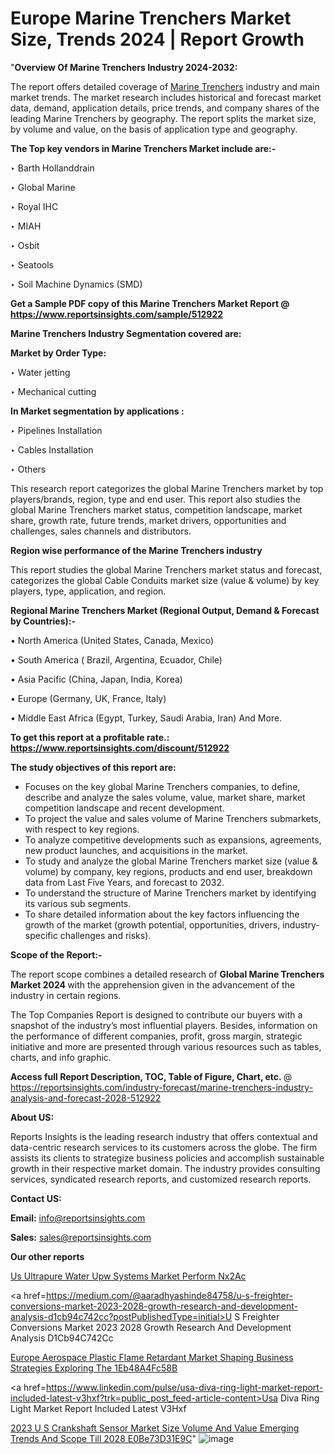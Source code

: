 # Europe Marine Trenchers Market Size, Trends 2024 | Report Growth

"<strong>Overview Of Marine Trenchers Industry 2024-2032:</strong>

The report offers detailed coverage of <a href=https://www.reportsinsights.com/sample/512922>Marine Trenchers</a> industry and main market trends. The market research includes historical and forecast market data, demand, application details, price trends, and company shares of the leading Marine Trenchers by geography. The report splits the market size, by volume and value, on the basis of application type and geography.

<strong>The Top key vendors in Marine Trenchers Market include are:- </strong>

‣ Barth Hollanddrain

‣ Global Marine

‣ Royal IHC

‣ MIAH

‣ Osbit

‣ Seatools

‣ Soil Machine Dynamics (SMD)

<strong>Get a Sample PDF copy of this Marine Trenchers Market Report </strong><strong>@ <a href=https://www.reportsinsights.com/sample/512922 style=color:#0000ff;>https://www.reportsinsights.com/sample/512922</a> </strong>

<strong>Marine Trenchers Industry Segmentation covered are:</strong>

<strong>Market by Order Type: </strong>

‣ Water jetting

‣ Mechanical cutting

<strong>In Market segmentation by applications :</strong>

‣ Pipelines Installation

‣ Cables Installation

‣ Others

This research report categorizes the global Marine Trenchers market by top players/brands, region, type and end user. This report also studies the global Marine Trenchers market status, competition landscape, market share, growth rate, future trends, market drivers, opportunities and challenges, sales channels and distributors.

<strong>Region wise performance of the Marine Trenchers industry</strong><strong> </strong>

This report studies the global Marine Trenchers market status and forecast, categorizes the global Cable Conduits market size (value &amp; volume) by key players, type, application, and region. 

<strong>Regional Marine Trenchers Market (Regional Output, Demand &amp; Forecast by Countries):-</strong>

• North America (United States, Canada, Mexico)

• South America ( Brazil, Argentina, Ecuador, Chile)

• Asia Pacific (China, Japan, India, Korea)

• Europe (Germany, UK, France, Italy)

• Middle East Africa (Egypt, Turkey, Saudi Arabia, Iran) And More.

<strong>To get this report at a profitable rate.: <a href=https://www.reportsinsights.com/discount/512922 style=color:#0000ff;>https://www.reportsinsights.com/discount/512922</a></strong>

<strong>The study objectives of this report are:</strong>
<ul>
  <li>Focuses on the key global Marine Trenchers companies, to define, describe and analyze the sales volume, value, market share, market competition landscape and recent development.</li>
  <li>To project the value and sales volume of Marine Trenchers submarkets, with respect to key regions.</li>
  <li>To analyze competitive developments such as expansions, agreements, new product launches, and acquisitions in the market.</li>
  <li>To study and analyze the global Marine Trenchers market size (value &amp; volume) by company, key regions, products and end user, breakdown data from Last Five Years, and forecast to 2032.</li>
  <li>To understand the structure of Marine Trenchers market by identifying its various sub segments.</li>
  <li>To share detailed information about the key factors influencing the growth of the market (growth potential, opportunities, drivers, industry-specific challenges and risks).</li>
</ul>
<strong>Scope of the Report:-</strong><strong> </strong>

The report scope combines a detailed research of <strong>Global Marine Trenchers Market 2024 </strong>with the apprehension given in the advancement of the industry in certain regions.

The Top Companies Report is designed to contribute our buyers with a snapshot of the industry’s most influential players. Besides, information on the performance of different companies, profit, gross margin, strategic initiative and more are presented through various resources such as tables, charts, and info graphic.

<strong>Access full Report Description, TOC, Table of Figure, Chart, etc. </strong>@   <a href=https://reportsinsights.com/industry-forecast/marine-trenchers-industry-analysis-and-forecast-2028-512922 style=color:#0000ff;>https://reportsinsights.com/industry-forecast/marine-trenchers-industry-analysis-and-forecast-2028-512922</a>

<strong>About US:</strong>

Reports Insights is the leading research industry that offers contextual and data-centric research services to its customers across the globe. The firm assists its clients to strategize business policies and accomplish sustainable growth in their respective market domain. The industry provides consulting services, syndicated research reports, and customized research reports.

<strong>Contact US:</strong>

<p class=""""><b>Email:</b> <a href=mailto:info@reportsinsights.com>info@reportsinsights.com</a></p>
<p class=""""><b>Sales:</b> <a href=mailto:sales@reportsinsights.com>sales@reportsinsights.com</a></p>

<strong>Our other reports</strong>

<a href=https://www.linkedin.com/pulse/us-ultrapure-water-upw-systems-market-perform-nx2ac/>Us Ultrapure Water Upw Systems Market Perform Nx2Ac</a>

<a href=https://medium.com/@aaradhyashinde84758/u-s-freighter-conversions-market-2023-2028-growth-research-and-development-analysis-d1cb94c742cc?postPublishedType=initial>U S Freighter Conversions Market 2023 2028 Growth Research And Development Analysis D1Cb94C742Cc</a>

<a href=https://medium.com/@akitotamura255/europe-aerospace-plastic-flame-retardant-market-shaping-business-strategies-exploring-the-1eb48a4fc58b>Europe Aerospace Plastic Flame Retardant Market Shaping Business Strategies Exploring The 1Eb48A4Fc58B</a>

<a href=https://www.linkedin.com/pulse/usa-diva-ring-light-market-report-included-latest-v3hxf?trk=public_post_feed-article-content>Usa Diva Ring Light Market Report Included Latest V3Hxf</a>

<a href=https://medium.com/@leo785692/2023-u-s-crankshaft-sensor-market-size-volume-and-value-emerging-trends-and-scope-till-2028-e0be73d31e9c>2023 U S Crankshaft Sensor Market Size Volume And Value Emerging Trends And Scope Till 2028 E0Be73D31E9C</a>"
![image](https://github.com/Reportsinsights123/RIgrowth/assets/158415881/6941706e-2ebf-4c92-a7d3-d18f3d346f16)
